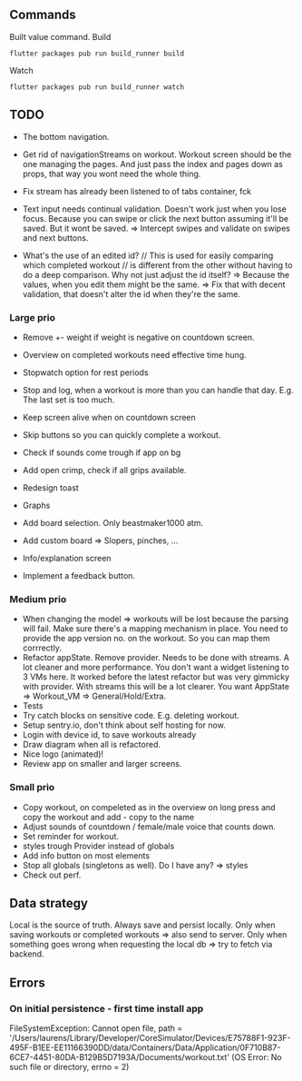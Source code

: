 ## Commands
Built value command.
Build
```
flutter packages pub run build_runner build
```
Watch
```
flutter packages pub run build_runner watch
```

## TODO

- The bottom navigation.
- Get rid of navigationStreams on workout. Workout screen should be the one managing the pages.
  And just pass the index and pages down as props, that way you wont need the whole thing.
- Fix stream has already been listened to of tabs container, fck










- Text input needs continual validation. Doesn't work just when you lose focus.
    Because you can swipe or click the next button assuming it'll be saved.
    But it wont be saved.
    => Intercept swipes and validate on swipes and next buttons.
  
- What's the use of an edited id? 
  // This is used for easily comparing which completed workout
  // is different from the other without having to do a deep comparison.
  Why not just adjust the id itself?
  => Because the values, when you edit them might be the same.
  => Fix that with decent validation, that doesn't alter the id when they're the same.


### Large prio

- Remove +- weight if weight is negative on countdown screen.
- Overview on completed workouts need effective time hung.
- Stopwatch option for rest periods
- Stop and log, when a workout is more than you can handle that day. E.g. The last set is too much.
- Keep screen alive when on countdown screen
- Skip buttons so you can quickly complete a workout.
- Check if sounds come trough if app on bg 

- Add open crimp, check if all grips available.

- Redesign toast

- Graphs

- Add board selection. Only beastmaker1000 atm.
- Add custom board => Slopers, pinches, ...
 
- Info/explanation screen
- Implement a feedback button.


### Medium prio

- When changing the model => workouts will be lost because the parsing will fail. Make sure there's a mapping mechanism in place.
  You need to provide the app version no. on the workout. So you can map them corrrectly.
- Refactor appState. Remove provider. Needs to be done with streams. A lot cleaner and more performance.
  You don't want a widget listening to 3 VMs here. It worked before the latest refactor but was 
  very gimmicky with provider. With streams this will be a lot clearer. You want AppState => Workout_VM => General/Hold/Extra.
- Tests
- Try catch blocks on sensitive code. E.g. deleting workout.
- Setup sentry.io, don't think about self hosting for now.
- Login with device id, to save workouts already
- Draw diagram when all is refactored.
- Nice logo (animated)!
- Review app on smaller and larger screens.

### Small prio

- Copy workout, on compeleted as in the overview on long press and copy the workout and add - copy to the name
- Adjust sounds of countdown / female/male voice that counts down.
- Set reminder for workout.
- styles trough Provider instead of globals
- Add info button on most elements
- Stop all globals (singletons as well). Do I have any? => styles
- Check out perf.
  
  
## Data strategy

Local is the source of truth.
Always save and persist locally.
Only when saving workouts or completed workouts => also send to server.
Only when something goes wrong when requesting the local db => try to fetch via backend.
  
  
## Errors

### On initial persistence - first time install app
FileSystemException: Cannot open file, path = '/Users/laurens/Library/Developer/CoreSimulator/Devices/E75788F1-923F-495F-B1EE-EE11166390DD/data/Containers/Data/Application/0F710B87-6CE7-4451-80DA-B129B5D7193A/Documents/workout.txt' (OS Error: No such file or directory, errno = 2)